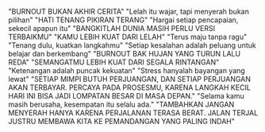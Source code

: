 "BURNOUT BUKAN AKHIR CERITA"
"Lelah itu wajar, tapi menyerah bukan pilihan"
"HATI TENANG PIKIRAN TERANG"
"Hargai setiap pencapaian, sekecil apapun itu"
"BANGKITLAH DUNIA MASIH PERLU VERSI TERBAIKMU"
"KAMU LEBIH KUAT DARI LELAH"
"Terus maju tanpa ragu"
"Tenang dulu, kuatkan langkahmu"
"Setiap kesalahan adalah peluang untuk belajar dan berkembang"
"BURNOUT BAK HUJAN YANG TURUN LALU REDA"
"SEMANGATMU LEBIH KUAT DARI SEGALA RINTANGAN"
"Ketenangan adalah puncak kekuatan"
"Stress hanyalah bayangan yang lewat"
"SETIAP MIMPI BUTUH PERJUANGAN, DAN SETIAP PERJUANGAN AKAN TERBAYAR. PERCAYA PADA PROSESMU, KARENA LANGKAH KECIL HARI INI BISA JADI LOMPATAN BESAR DI MASA DEPAN."
"Selama kamu masih berusaha, kesempatan itu selalu ada."
"TAMBAHKAN JANGAN MENYERAH HANYA KARENA PERJALANAN TERASA BERAT. JALAN TERJAL JUSTRU MEMBAWA KITA KE PEMANDANGAN YANG PALING INDAH"